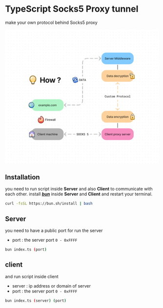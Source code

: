 # TypeScript Socks5 Proxy tunnel

make your own protocol behind Socks5 proxy

![visual explaination](Docs/graph.png)

## Installation 
you need to run script inside **Server** and also **Client** to communicate with each other.
install [***bun***](https://bun.sh) inside **Server** and **Client** and restart your terminal.

```sh
curl -fsSL https://bun.sh/install | bash
```

## Server

you need to have a public port for run the server
- port : the server port ```0 - 0xFFFF```

```sh
bun index.ts (port)
```

## client 

and run script inside client

- server : ip address or domain of server
- port : the server port ```0 - 0xFFFF```

```sh
bun index.ts (server) (port)
```